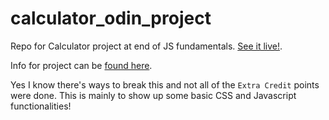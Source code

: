 # calculator_odin_project
Repo for Calculator project at end of JS fundamentals. [See it live!](https://cookjosh.github.io/calculator_odin_project/).

Info for project can be [found here](https://www.theodinproject.com/lessons/foundations-calculator).

Yes I know there's ways to break this and not all of the `Extra Credit` points were done. This is mainly to show up some basic CSS and Javascript functionalities!
